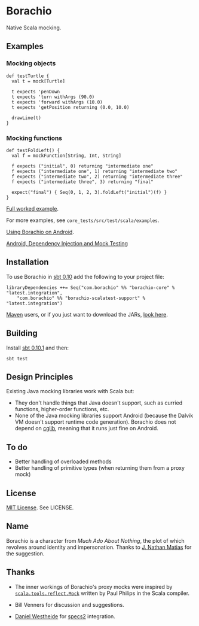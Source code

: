 # Borachio

Native Scala mocking.

## Examples

### Mocking objects

    def testTurtle {
      val t = mock[Turtle]

      t expects 'penDown
      t expects 'turn withArgs (90.0)
      t expects 'forward withArgs (10.0)
      t expects 'getPosition returning (0.0, 10.0)
  
      drawLine(t)
    }
    
### Mocking functions

    def testFoldLeft() {
      val f = mockFunction[String, Int, String]

      f expects ("initial", 0) returning "intermediate one"
      f expects ("intermediate one", 1) returning "intermediate two"
      f expects ("intermediate two", 2) returning "intermediate three"
      f expects ("intermediate three", 3) returning "final"

      expect("final") { Seq(0, 1, 2, 3).foldLeft("initial")(f) }
    }

[Full worked example](http://www.paulbutcher.com/2011/02/mocking-in-scala-with-borachio-step-by-step/).

For more examples, see `core_tests/src/test/scala/examples`.

[Using Borachio on Android](http://www.paulbutcher.com/2011/03/mock-objects-on-android-with-borachio-part-1/).

[Android, Dependency Injection and Mock Testing](https://github.com/jaley/borachio-warehouse)

## Installation

To use Borachio in [sbt 0.10](https://github.com/harrah/xsbt/wiki) add the following to your project file:

    libraryDependencies ++= Seq("com.borachio" %% "borachio-core" % "latest.integration",
        "com.borachio" %% "borachio-scalatest-support" % "latest.integration")
    
[Maven](http://maven.apache.org/) users, or if you just want to download the JARs, [look here](http://scala-tools.org/repo-releases/com/borachio/).

## Building

Install [sbt 0.10.1](https://github.com/harrah/xsbt/wiki) and then:

    sbt test

## Design Principles

Existing Java mocking libraries work with Scala but:

* They don't handle things that Java doesn't support, such as curried functions, higher-order functions, etc.
* None of the Java mocking libraries support Android (because the Dalvik VM doesn't support runtime code generation). Borachio does not depend on [cglib](http://cglib.sourceforge.net/), meaning that it runs just fine on Android.

## To do

* Better handling of overloaded methods
* Better handling of primitive types (when returning them from a proxy mock)

## License

[MIT License](http://www.opensource.org/licenses/mit-license.php). See LICENSE.

## Name

Borachio is a character from _Much Ado About Nothing_, the plot of which revolves around identity and impersonation. Thanks to [J. Nathan Matias](http://www.natematias.com/) for the suggestion.

## Thanks

* The inner workings of Borachio's proxy mocks were inspired by [`scala.tools.reflect.Mock`](http://lampsvn.epfl.ch/svn-repos/scala/scala/trunk/src/compiler/scala/tools/reflect/Mock.scala) written by Paul Philips in the Scala compiler.

* Bill Venners for discussion and suggestions.

* [Daniel Westheide](https://github.com/dwestheide) for [specs2](http://etorreborre.github.com/specs2/) integration.